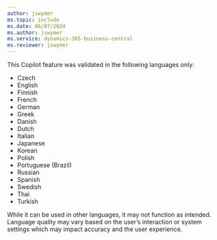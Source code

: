 ```yaml
---
author: jswymer
ms.topic: include
ms.date: 06/07/2024
ms.author: jswymer
ms.service: dynamics-365-business-central
ms.reviewer: jswymer
---
```

This Copilot feature was validated in the following languages only:

- Czech
- English
- Finnish
- French
- German
- Greek
- Danish
- Dutch
- Italian
- Japanese
- Korean
- Polish
- Portuguese (Brazil)
- Russian
- Spanish
- Swedish
- Thai
- Turkish

While it can be used in other languages, it may not function as intended. Language quality may vary based on the user’s interaction or system settings which may impact accuracy and the user experience.
